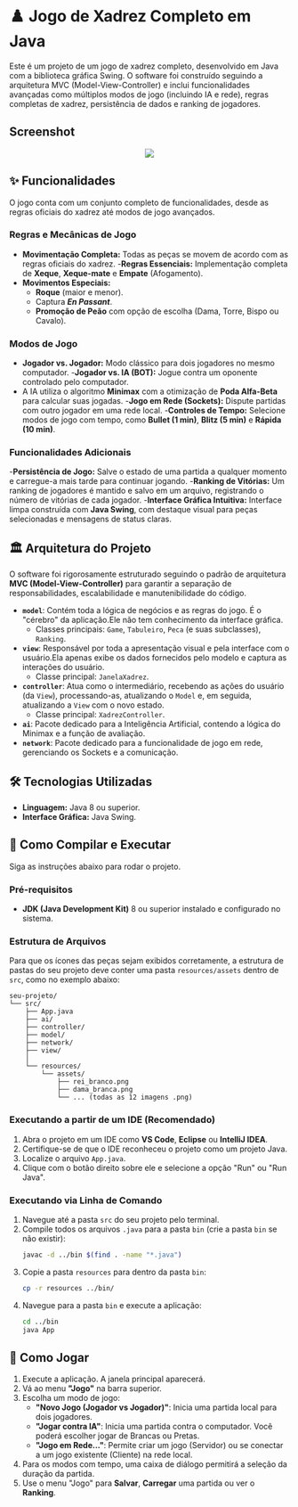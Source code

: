 
# ♟️ Jogo de Xadrez Completo em Java

Este é um projeto de um jogo de xadrez completo, desenvolvido em Java com a biblioteca gráfica Swing. O software foi construído seguindo a arquitetura MVC (Model-View-Controller) e inclui funcionalidades avançadas como múltiplos modos de jogo (incluindo IA e rede), regras completas de xadrez, persistência de dados e ranking de jogadores.

## Screenshot

<p align="center">
  <img src="![image](https://github.com/user-attachments/assets/8349556d-0b4c-4062-83c8-22457eb13ae9)
"/>
</p>

## ✨ Funcionalidades

O jogo conta com um conjunto completo de funcionalidades, desde as regras oficiais do xadrez até modos de jogo avançados.

### Regras e Mecânicas de Jogo

  - **Movimentação Completa:** Todas as peças se movem de acordo com as regras oficiais do xadrez.
  -**Regras Essenciais:** Implementação completa de **Xeque**, **Xeque-mate** e **Empate** (Afogamento).
  - **Movimentos Especiais:**
      - **Roque** (maior e menor).
      - Captura ***En Passant***.
      - **Promoção de Peão** com opção de escolha (Dama, Torre, Bispo ou Cavalo).

### Modos de Jogo

  - **Jogador vs. Jogador:** Modo clássico para dois jogadores no mesmo computador.
  -**Jogador vs. IA (BOT):** Jogue contra um oponente controlado pelo computador.
  - A IA utiliza o algoritmo **Minimax** com a otimização de **Poda Alfa-Beta** para calcular suas jogadas.
  -**Jogo em Rede (Sockets):** Dispute partidas com outro jogador em uma rede local.
  -**Controles de Tempo:** Selecione modos de jogo com tempo, como **Bullet (1 min)**, **Blitz (5 min)** e **Rápida (10 min)**.

### Funcionalidades Adicionais

  -**Persistência de Jogo:** Salve o estado de uma partida a qualquer momento e carregue-a mais tarde para continuar jogando.
  -**Ranking de Vitórias:** Um ranking de jogadores é mantido e salvo em um arquivo, registrando o número de vitórias de cada jogador.
  -**Interface Gráfica Intuitiva:** Interface limpa construída com **Java Swing**, com destaque visual para peças selecionadas e mensagens de status claras.

## 🏛️ Arquitetura do Projeto

O software foi rigorosamente estruturado seguindo o padrão de arquitetura **MVC (Model-View-Controller)** para garantir a separação de responsabilidades, escalabilidade e manutenibilidade do código.

  * **`model`**: Contém toda a lógica de negócios e as regras do jogo. É o "cérebro" da aplicação.Ele não tem conhecimento da interface gráfica.
      * Classes principais: `Game`, `Tabuleiro`, `Peca` (e suas subclasses), `Ranking`.
  * **`view`**: Responsável por toda a apresentação visual e pela interface com o usuário.Ela apenas exibe os dados fornecidos pelo modelo e captura as interações do usuário.
      * Classe principal: `JanelaXadrez`.
  * **`controller`**: Atua como o intermediário, recebendo as ações do usuário (da `View`), processando-as, atualizando o `Model` e, em seguida, atualizando a `View` com o novo estado.
      * Classe principal: `XadrezController`.
  * **`ai`**: Pacote dedicado para a Inteligência Artificial, contendo a lógica do Minimax e a função de avaliação.
  * **`network`**: Pacote dedicado para a funcionalidade de jogo em rede, gerenciando os Sockets e a comunicação.


## 🛠️ Tecnologias Utilizadas

  * **Linguagem:** Java 8 ou superior.
  * **Interface Gráfica:** Java Swing.

## 🚀 Como Compilar e Executar

Siga as instruções abaixo para rodar o projeto.

### Pré-requisitos

  - **JDK (Java Development Kit)** 8 ou superior instalado e configurado no sistema.

### Estrutura de Arquivos

Para que os ícones das peças sejam exibidos corretamente, a estrutura de pastas do seu projeto deve conter uma pasta `resources/assets` dentro de `src`, como no exemplo abaixo:

```
seu-projeto/
└── src/
    ├── App.java
    ├── ai/
    ├── controller/
    ├── model/
    ├── network/
    ├── view/
    │
    └── resources/
        └── assets/
            ├── rei_branco.png
            ├── dama_branca.png
            └── ... (todas as 12 imagens .png)
```

### Executando a partir de um IDE (Recomendado)

1.  Abra o projeto em um IDE como **VS Code**, **Eclipse** ou **IntelliJ IDEA**.
2.  Certifique-se de que o IDE reconheceu o projeto como um projeto Java.
3.  Localize o arquivo `App.java`.
4.  Clique com o botão direito sobre ele e selecione a opção "Run" ou "Run Java".

### Executando via Linha de Comando

1.  Navegue até a pasta `src` do seu projeto pelo terminal.
2.  Compile todos os arquivos `.java` para a pasta `bin` (crie a pasta `bin` se não existir):
    ```bash
    javac -d ../bin $(find . -name "*.java")
    ```
3.  Copie a pasta `resources` para dentro da pasta `bin`:
    ```bash
    cp -r resources ../bin/
    ```
4.  Navegue para a pasta `bin` e execute a aplicação:
    ```bash
    cd ../bin
    java App
    ```

## 📖 Como Jogar

1.  Execute a aplicação. A janela principal aparecerá.
2.  Vá ao menu **"Jogo"** na barra superior.
3.  Escolha um modo de jogo:
      * **"Novo Jogo (Jogador vs Jogador)"**: Inicia uma partida local para dois jogadores.
      * **"Jogar contra IA"**: Inicia uma partida contra o computador. Você poderá escolher jogar de Brancas ou Pretas.
      * **"Jogo em Rede..."**: Permite criar um jogo (Servidor) ou se conectar a um jogo existente (Cliente) na rede local.
4.  Para os modos com tempo, uma caixa de diálogo permitirá a seleção da duração da partida.
5.  Use o menu "Jogo" para **Salvar**, **Carregar** uma partida ou ver o **Ranking**.
